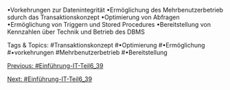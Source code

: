 •Vorkehrungen zur Datenintegrität
•Ermöglichung des Mehrbenutzerbetrieb sdurch das Transaktionskonzept
•Optimierung von Abfragen
•Ermöglichung von Triggern und Stored Procedures
•Bereitstellung von Kennzahlen über Technik und Betrieb des DBMS

   Tags & Topics:
   #Transaktionskonzept
   #•Optimierung
   #•Ermöglichung
   #•vorkehrungen
   #Mehrbenutzerbetrieb
   #•Bereitstellung

[Previous: #Einführung-IT-Teil6_39](Einführung-IT-Teil6_39.md)

[Next: #Einführung-IT-Teil6_39](Einführung-IT-Teil6_39.md)